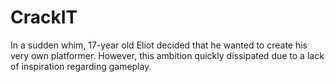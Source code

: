 # CrackIT

In a sudden whim, 17-year old Eliot decided that he wanted to create his very own platformer. However, this ambition quickly dissipated due to a lack of inspiration regarding gameplay.
